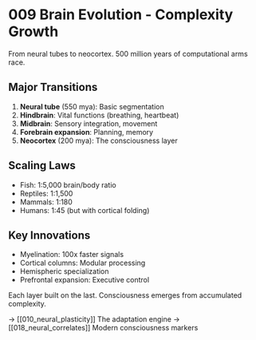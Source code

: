 # 009 Brain Evolution - Complexity Growth

From neural tubes to neocortex. 500 million years of
computational arms race.

## Major Transitions
1. **Neural tube** (550 mya): Basic segmentation
2. **Hindbrain**: Vital functions (breathing, heartbeat)
3. **Midbrain**: Sensory integration, movement
4. **Forebrain expansion**: Planning, memory
5. **Neocortex** (200 mya): The consciousness layer

## Scaling Laws
- Fish: 1:5,000 brain/body ratio
- Reptiles: 1:1,500
- Mammals: 1:180
- Humans: 1:45 (but with cortical folding)

## Key Innovations
- Myelination: 100x faster signals
- Cortical columns: Modular processing
- Hemispheric specialization
- Prefrontal expansion: Executive control

Each layer built on the last. Consciousness emerges from 
accumulated complexity.

→ [[010_neural_plasticity]] The adaptation engine
→ [[018_neural_correlates]] Modern consciousness markers